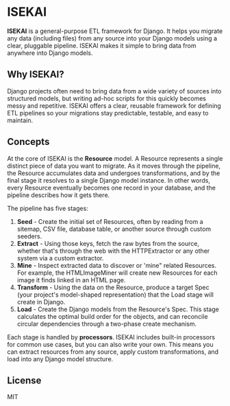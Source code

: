# ISEKAI

**ISEKAI** is a general-purpose ETL framework for Django. It helps you migrate any data (including files) from any source into your Django models using a clear, pluggable pipeline. ISEKAI makes it simple to bring data from anywhere into Django models.

## Why ISEKAI?

Django projects often need to bring data from a wide variety of sources into structured models, but writing ad-hoc scripts for this quickly becomes messy and repetitive. ISEKAI offers a clear, reusable framework for defining ETL pipelines so your migrations stay predictable, testable, and easy to maintain.

## Concepts

At the core of ISEKAI is the **Resource** model. A Resource represents a single distinct piece of data you want to migrate. As it moves through the pipeline, the Resource accumulates data and undergoes transformations, and by the final stage it resolves to a single Django model instance. In other words, every Resource eventually becomes one record in your database, and the pipeline describes how it gets there.

The pipeline has five stages:

1. **Seed** - Create the initial set of Resources, often by reading from a sitemap, CSV file, database table, or another source through custom seeders.
2. **Extract** - Using those keys, fetch the raw bytes from the source, whether that's through the web with the HTTPExtractor or any other system via a custom extractor.
3. **Mine** - Inspect extracted data to discover or 'mine" related Resources. For example, the HTMLImageMiner will create new Resources for each image it finds linked in an HTML page.
4. **Transform** - Using the data on the Resource, produce a target Spec (your project's model-shaped representation) that the Load stage will create in Django.
5. **Load** - Create the Django models from the Resource's Spec. This stage calculates the optimal build order for the objects, and can reconcile circular dependencies through a two-phase create mechanism.

Each stage is handled by **processors**. ISEKAI includes built-in processors for common use cases, but you can also write your own. This means you can extract resources from any source, apply custom transformations, and load into any Django model structure.

## License

MIT
